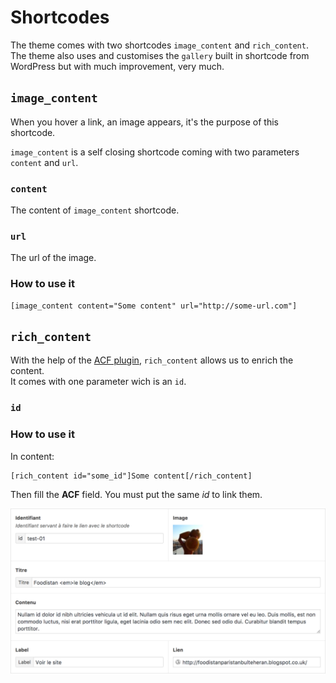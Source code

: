# Shortcodes

The theme comes with two shortcodes `image_content` and `rich_content`. The theme also uses and customises the `gallery` built in shortcode from WordPress but with much improvement, very much.

## `image_content`

When you hover a link, an image appears, it's the purpose of this shortcode.

`image_content` is a self closing shortcode coming with two parameters `content` and `url`.

### `content`

The content of `image_content` shortcode.

### `url`

The url of the image.

### How to use it

```
[image_content content="Some content" url="http://some-url.com"]
```

## `rich_content`

With the help of the [ACF plugin](https://www.advancedcustomfields.com/), `rich_content` allows us to enrich the content.  
It comes with one parameter wich is an `id`.

### `id`

### How to use it

In content:

```
[rich_content id="some_id"]Some content[/rich_content]
```

Then fill the __ACF__ field. You must put the same _id_ to link them.

![Rich content](../../img/png/rich-content.png)
